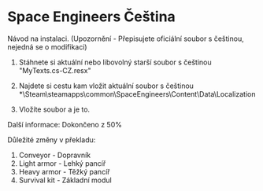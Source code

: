 # Space Engineers Čeština

Návod na instalaci. (Upozornění - Přepisujete oficiální soubor s češtinou, nejedná se o modifikaci)

1. Stáhnete si aktuální nebo libovolný starší soubor s češtinou "MyTexts.cs-CZ.resx"

2. Najdete si cestu kam vložit aktuální soubor s češtinou
*\Steam\steamapps\common\SpaceEngineers\Content\Data\Localization

3. Vložíte soubor a je to.

Další informace:
Dokončeno z 50%

Důležité změny v překladu:
1. Conveyor - Dopravník
2. Light armor - Lehký pancíř
3. Heavy armor - Těžký pancíř
4. Survival kit - Základní modul

